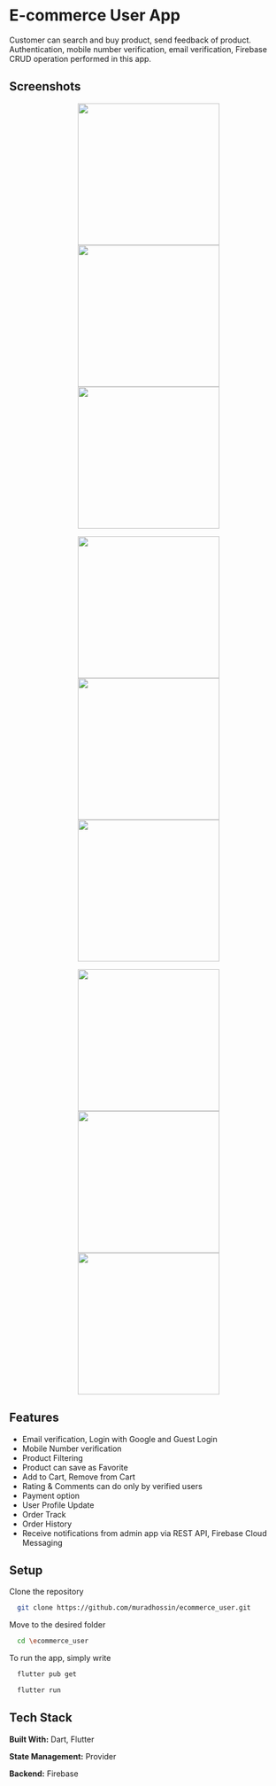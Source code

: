 
# E-commerce User App

Customer can search and buy product, send feedback of product. Authentication, mobile number verification, email verification, Firebase CRUD operation performed in this app. 

## Screenshots

<p align="center">
  <img src="screenshots/login.jpg" width="256" hspace="4">
  <img src="screenshots/home.jpg" width="256" hspace="4">
  <img src="screenshots/details.jpg" width="256" hspace="4">
</p>
<p align="center">
  <img src="screenshots/cart.jpg" width="256" hspace="4">
  <img src="screenshots/checkout.jpg" width="256" hspace="4">
  <img src="screenshots/orderplaced.jpg" width="256" hspace="4">
</p>
<p align="center">
  <img src="screenshots/drawer.jpg" width="256" hspace="4">
  <img src="screenshots/profile.jpg" width="256" hspace="4">
  <img src="screenshots/orderdetails.jpg" width="256" hspace="4">
</p>


## Features

- Email verification, Login with Google and Guest Login
- Mobile Number verification
- Product Filtering
- Product can save as Favorite
- Add to Cart, Remove from Cart
- Rating & Comments can do only by verified users
- Payment option
- User Profile Update
- Order Track
- Order History
- Receive notifications from admin app via REST API, Firebase Cloud Messaging



## Setup

Clone the repository

```bash
  git clone https://github.com/muradhossin/ecommerce_user.git
```
Move to the desired folder

```bash
  cd \ecommerce_user
```
To run the app, simply write

```bash
  flutter pub get
```
```bash
  flutter run
```
## Tech Stack

**Built With:** Dart, Flutter

**State Management:** Provider

**Backend:** Firebase



